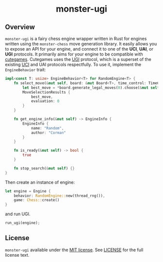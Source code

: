 <div align = "center">
<h1>monster-ugi</h1>
</div>

## Overview

`monster-ugi` is a fairy chess engine wrapper written in Rust for engines written using the `monster-chess` move generation library. It easily allows you to expose an API for your engine, and connect it to one of the **UCI**, **UAI**, or **UGI** protocols. It primarily aims for your engine to be compatible with [cutegames](https://github.com/kz04px/cutegames). Cutegames uses the [UGI](https://github.com/kz04px/cutegames/blob/master/ugi.md) protocol, which is a superset of the existing [UCI](https://backscattering.de/chess/uci/) and UAI protocols respectfully. To use it, implement the `EngineBehavior` trait:

```rust
impl<const T: usize> EngineBehavior<T> for RandomEngine<T> {
    fn select_move(&mut self, board: &mut Board<T>, time_control: TimeControl) -> MoveSelectionResults {
        let best_move = *board.generate_legal_moves(0).choose(&mut self.0).expect("Could not find a move to pick between for random movegen.");
        MoveSelectionResults {
            best_move,
            evaluation: 0
        }
    }

    fn get_engine_info(&mut self) -> EngineInfo {
        EngineInfo {
            name: "Random",
            author: "Corman"
        }
    }

    fn is_ready(&mut self) -> bool {
        true
    }

    fn stop_search(&mut self) {}
}
```

Then create an instance of engine:

```rust
let engine = Engine {
    behavior: RandomEngine::new(thread_rng()),
    game: Chess::create()
}
```

and run UGI.

```rust
run_ugi(engine);
```

## License

`monster-ugi` available under the
[MIT license](https://opensource.org/licenses/MIT). See
[LICENSE](https://github.com/chesstastic-org/monster-chess/blob/main/LICENSE) for the full
license text.
